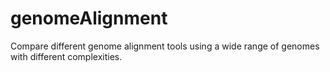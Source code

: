 # genomeAlignment
Compare different genome alignment tools using a wide range of genomes with different complexities.
